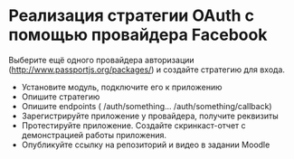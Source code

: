 # Реализация стратегии OAuth с помощью провайдера Facebook

Выберите ещё одного провайдера авторизации (http://www.passportjs.org/packages/) и создайте стратегию для входа.

- Установите модуль, подключите его к приложению
- Опишите стратегию
- Опишите endpoints ( /auth/something...   /auth/something/callback)
- Зарегистрируйте приложение у провайдера, получите реквизиты
- Протестируйте приложение. Создайте скринкаст-отчет  с демонстрацией работы приложения.
- Опубликуйте ссылку на репозиторий и видео в задании Moodle
